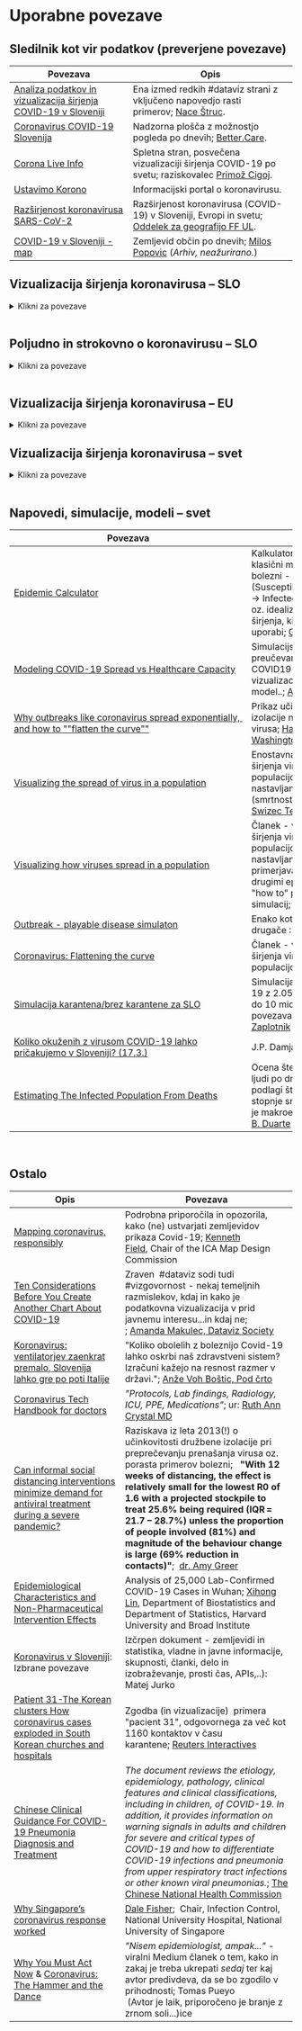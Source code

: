 # Uporabne povezave

## Sledilnik kot vir podatkov (preverjene povezave)

| Povezava                                                                                               | Opis                                                                                                |
| ------------------------------------------------------------------------------------------------------ | --------------------------------------------------------------------------------------------------- |
| [Analiza podatkov in vizualizacija širjenja COVID-19 v Sloveniji](https://covid19.alpaka.si/)          | Ena izmed redkih #dataviz strani z vključeno napovedjo rasti primerov; [Nace Štruc](http://nace.si). |
| [Coronavirus COVID-19 Slovenija](https://bit.ly/cov19-slo-report)                                      | Nadzorna plošča z možnostjo pogleda po dnevih; [Better.Care](https://www.better.care/).              |                            |
| [Corona Live Info](https://www.coronalive.info/) | Spletna stran, posvečena vizualizaciji širjenja COVID-19 po svetu; raziskovalec [Primož Cigoj](https://www.secure.si/). |
| [Ustavimo Korono](https://ustavimokorono.si/)                                                          | Informacijski portal o koronavirusu.                                                                 |
| [Razširjenost koronavirusa SARS-CoV-2](https://uni-lj.maps.arcgis.com/apps/opsdashboard/index.html#/18b95bedbc2440bc9fc1067224eb6d25)| Razširjenost koronavirusa (COVID-19) v Sloveniji, Evropi in svetu; [Oddelek za geografijo FF UL](http://geo.ff.uni-lj.si/).         |
| [COVID-19 v Sloveniji - map](http://milosp.info/maps/interactive/covid19svn/covid19svn.html) | Zemljevid občin po dnevih;  [Milos Popovic](http://milosp.info/) (*Arhiv, neažurirano.*)      |


## Vizualizacija širjenja koronavirusa – SLO

<details>
  <summary>Klikni za povezave</summary>

| Povezava                                                                                                                                                        | Opis                                                                                                                                                                                                                                                                           |
| --------------------------------------------------------------------------------------------------------------------------------------------------------------- | ------------------------------------------------------------------------------------------------------------------------------------------------------------------------------------------------------------------------------------------------------------------------------ |
| [Prisotnost koronavirusa (COVID-19) v Sloveniji in ukrepi](https://mediastream.si/korona.php)                                                                   | Enostavna nadzorna plošča za SLO; [Mediastream](https://mediastream.si/)                                                                                                                                                                                                       |
| [Prisotnost koronavirusa (COVID-19) v Sloveniji in ukrepi](https://gdiljubljana.maps.arcgis.com/apps/opsdashboard/index.html#/1cf4f90e05984ae5a365f4838f746138) | Zemljevid okužb & nadzorna plošča za SLO; Alenka Jelen. (*Arhiv, neažurirano.*)                                                                                                                                                                                                                     |

</details>

<br>

## Poljudno in strokovno o koronavirusu – SLO

<details>
  <summary>Klikni za povezave</summary>

| Povezava                                                                                                                                                        | Opis                                                                                                                                                                                                                                                                           |
| --------------------------------------------------------------------------------------------------------------------------------------------------------------- | ------------------------------------------------------------------------------------------------------------------------------------------------------------------------------------------------------------------------------------------------------------------------------ |                                                                    
| [Zbirka odprtodostopnih virov o virusu covid-2-19](http://koronavirus.ctk.uni-lj.si/brezplacni-viri/)                            | Brezplačni e-viri v času epidemije; vzdržuje Centralna tehniška knjižnica Univerze v Ljubljani. |
| [Vpogled v znanje o koronavirusu za slovensko javnost](ijs.si/ijsw/Korona)                            | Strokovni članek: Dušan Turk, Boris Turk, Odsek za biokemijo in molekularno in strukturno biologijo; Boris Rogelj, Janko Kos, Odsek za biotehnologijo; Igor Križaj, Odsek za molekularne in biomedicinske znanosti |
| [Udomačena statistika (do 14.3.).](https://udomacenastatistika.wordpress.com/2020/03/13/rast-koronavirusa-v-sloveniji-do-12-3-2020/)                            | Dobra poljudnoznanstvena razlaga o statističnem razumevanju podatkov o covid-19. *Žal zgolj do 14. 3. 2020* ([zaradi spremembe metodologije NIJZ](https://www.gov.si/novice/2020-03-14-spremenjeno-diagnosticiranje-za-realnejse-nacrtovanje-ukrepov-za-obvladovanje-epidemije/)). |
| [Usodna zmota: koronavirus ni gripa](https://www.delo.si/mnenja/gostujoce-pero/usodna-zmota-koronavirus-ni-gripa-289312.html)                            | Dr. Matjaž Zwitter, upokojeni onkolog, o širjenju virusa sars-cov-2. *Delo, 4. 4. 2020*  |
| [Morali se bomo naučiti živeti z virusom](https://www.rtvslo.si/zdravje/novi-koronavirus/ihan-morali-se-bomo-nauciti-ziveti-z-virusom/519536)                            | Intervju z imunologom in mikrobiologom dr. Alojzom Ihanom. *RTV SLO, 4. 4. 2020* ([zaradi spremembe metodologije NIJZ](https://www.gov.si/novice/2020-03-14-spremenjeno-diagnosticiranje-za-realnejse-nacrtovanje-ukrepov-za-obvladovanje-epidemije/)). |
| [Dober model mora združiti strokovnjake različnih strok](https://www.rtvslo.si/kolumne/dober-model-mora-zdruziti-strokovnjake-razlicnih-strok/519826)                            | Kolumna fizika Ivana Kukuljana. *RTV SLO, 8. 4. 2020* |
| [Raje vidim, da se na nas jezijo zaradi domnevnega pretiravanja, kot da bi bilo obratno](https://www.rtvslo.si/kolumne/dober-model-mora-zdruziti-strokovnjake-razlicnih-strok/519826)                            | Intervju z infektologinjo dr. Bojano Beović.  *Mladina, 10. 4. 2020* |
| [Projekcija/primerjava rasti oz. št. primerov za SLO](https://www.facebook.com/andraz.stalec/posts/10157326285444205)                                           | [Andraž Štalec](https://www.red-orbit.si/blog/author/andrazstalec) (*Arhiv, neažurirano.*)                                                                                                                                                                                                                     |

</details>

<br>

## Vizualizacija širjenja koronavirusa – EU

<details>
  <summary>Klikni za povezave</summary>

| Povezava                                                                                                                                                        | Opis                                                                                                                                                                                                                                                                           |
| --------------------------------------------------------------------------------------------------------------------------------------------------------------- | ------------------------------------------------------------------------------------------------------------------------------------------------------------------------------------------------------------------------------------------------------------------------------ |                                                                    
| [ECDC - European Centre for Disease Prevention and Control dataset](https://data.europa.eu/euodp/en/data/dataset/covid-19-coronavirus-data#__sid=js11)                                                                                        | Zbirka podatkov vsebuje najnovejše javne podatke o COVID-19 v EU, UK in po svetu, vključno z dnevno posodobitvijo razmer, epidemiološko krivuljo in globalno geografsko porazdelitvijo; [EU Open Data ](https://data.europa.eu/)                                                                            |
| [Italija, COVID-19 integrated surveillance: key national data](https://www.epicentro.iss.it/en/coronavirus/sars-cov-2-integrated-surveillance-data)                                                                                        | The Istituto Superiore di Sanità (ISS), integrating the microbiological and epidemiological data provided by all Regions and Autonomous Provinces (APs) and by the ISS SARS-CoV-2 national reference laboratory.  |
| [Coronavirus in Italia, i dati e la mappa](https://lab24.ilsole24ore.com/coronavirus/)                                                                                                                                                        | Podatki za Italijo: primere delijo na intenzivno nego, (terapia intensiva), bolnišnično nego (ricoverati), ter domačo nego v izolaciji (isolamento domiciliare); [Lab24](https://lab24.ilsole24ore.com/home/)                                                                                               |
| [COVID-19 Austria](https://docs.google.com/spreadsheets/d/1f8cgShmTVmldRcNKvqWW55iLZsgmodlzU_Z8VqL7BWk/edit?ts=5e71e266#gid=0)                                                                                                                | Google razpredelnica s številom in statistikami primerov COVID-19 v Avstriji;  [Walter Rafelsberger](https://twitter.com/walterra)                                                                                                                                                                          |
| [Amtliches Dashboard COVID19 - öffentlich zugängliche Informationen](https://info.gesundheitsministerium.at/)                                                                                                                                 | Uradna nadzorna plošča za Avstrijo; Bundesministerium für Soziales, Gesundheit, Pflege und Konsumentenschutz                                                                                                                                                                                              |
| [COVID-19 in Iceland – Statistics](https://www.covid.is/data)                                                                                                                                                                                 | Podatkovno in infografično vzorno urejena spletna stran za Islandijo; [The Directorate of Health and The Department of Civil Protection and Emergency Management](https://www.covid.is/english)                                                                                                             |                                                                                                                          
| [COVID-19 Cases in Germany by state](https://observablehq.com/@jheer/covid-19-cases-in-germany)                                                                                                                                               | Podatki o okužbah v primerjavi z eksponentnim modelom - stran ni več dostopna; [Jeffrey Heer](https://github.com/jheer)    
</details>

## Vizualizacija širjenja koronavirusa – svet

<details>
  <summary>Klikni za povezave</summary>

| Povezava                                                                                                                                                        | Opis                                                                                                                                                                                                                                                                           |
| --------------------------------------------------------------------------------------------------------------------------------------------------------------- | ------------------------------------------------------------------------------------------------------------------------------------------------------------------------------------------------------------------------------------------------------------------------------ |                                                                    
| [WHO COVID-19 World Situation Dashboard](https://covid19.who.int/)                                                                                                                           | Stanje razširjenosti COVID-19 v svetu v obliki nadzorne plošče; [World Health Organisation](https://extranet.who.int/publicemergency).   
| [Event Horizon --- COVID-19 – Forecasts by country](http://rocs.hu-berlin.de/corona/docs/forecast/results_by_country/)                                                                                                                        | 6-dnevne napovedi števila primerov COVID-19 po državah na podlagi epidemiološkega modela, ki vključuje učinek sprememb vedenja zaradi vladnih ukrepov in omejevanja socialnih stikov; [Project Group Computational Epidemiology @ Robert Koch-Institute, Berlin](http://rocs.hu-berlin.de/corona/).                  |
| [Coronavirus Disease (COVID-19) – Statistics and Research - Our World in Data (Oxford)](https://ourworldindata.org/coronavirus)                                                                                                               | _"Research and data to make progress against the world’s largest problems."_; [Max Roser](https://twitter.com/MaxCRoser?ref_src=twsrc%5Egoogle%7Ctwcamp%5Eserp%7Ctwgr%5Eauthor) je eden vodilnih ekonomistov in #dataviz oblikovalcev;  Max Roser, Hannah Ritchie and Esteban Ortiz-Ospina                  |
| [CoVID 19 Worldwide Growth Rates (by Mark Handley, UCL)](http://nrg.cs.ucl.ac.uk/mjh/covid19/)                                                                                                                                                | Stopnje rasti širjenja COVID-19 po državah sveta, primerjalni grafi; [Mark Handley, UCL](http://www0.cs.ucl.ac.uk/staff/m.handley/)                                                                                                                                                                         |
| [Covid-19 World Tracking Dashboard](https://coronavirus.jhu.edu/map.html)                                                                                                                                                                     | Spremljanje širjenja COVID-19 v resničnem času na interaktivni nadzorni plošči. Podatki so na voljo za prenos + modeliranje širjenje virusa; dober vir je [tudi njihov blog](https://coronavirus.jhu.edu/); [Center for Systems Science and Engineering/ John Hopkins University](https://systems.jhu.edu/) |
| [Worldometer COVID-19 CORONAVIRUS PANDEMIC](https://www.worldometers.info/coronavirus)                                                                                                                                                        | Fakti bruti v različnih oblikah in za države sveta Case Graphs - Death Graphs - Countries - Death Rate - Incubation - Age - Symptoms); [Worldometer](https://www.worldometers.info/about/)                                                                                                                  |
| [COVID-19 Application - Day Zero](https://behroozh.shinyapps.io/COVID19/)                                                                                                                                                                     | Stran omogoča (tudi) primerjavo krivulj rasti glede na "dan nič" oz. prvo odkrito okužbo. Predstavljeno je tudi število primerov (poročanih, umrlih, okrevanih) v dejanskem stanju in na prebivalca. Države lahko dodate ali odstranite in jih primerjate;  [Behrooz Hassani M.](linkedin.com/in/behroozh/) |
| [NCOV 2019 Tracker ](https://ncov2019.live/)                                                                                                                                                                                                  | Nadzorna plošča Covid-19; avtor je 17-letni srednješolec; [Avi Schiffmann](https://www.democracynow.org/2020/3/17/avi_schiffmann_coronavirus_tracker)                                                                                                                                                       |
| [Welt.de: Alle Karten, Zahlen und Fakten zur Corona-Ausbreitung](https://www.welt.de/vermischtes/article206504969/Coronavirus-8600-Faelle-in-Deutschland-Alle-Karten-zur-Ausbreitung.html?wtrid=socialmedia.socialflow....socialflow_twitter) | Razširjenost COVID-19 s fokusom na Nemčiji; [WELT](https://www.welt.de/)                                                                                       |
| [OECD AI Coronavirus watch](http://coronaviruswatch.ircai.org/?country=SVN&dashboard=evolution)                                                                                                                                               | Nadzorna plošča; OECD AI Policy Observatory (katerega član je tudi [Inštitut Jožef Štefan](https://ailab.ijs.si/https://ailab.ijs.si/))                                                                                                                                         |
| [An interactive map of self-reported COVID-19 cases](https://www.covid-report.com/)                                                                                                                                                           | Zanimiv poskus mapiranja mikrolokacij okuženih/okužb, odprta koda; [Una Larisa Pecovnik, Jan Likar, Gabrijel Persin](https://github.com/JanLikar/covid)                                                                                                                                                     |
| [The COVID Tracking Project USA](https://covidtracking.com)                                                                                                                                                                                   | Informacije iz 50 ameriških zveznih držav, okrožja Columbia in 5 drugih ameriških ozemelj; število testov, + in - rezultati za vsako državo ali okrožje; [Covid Tracking Team](https://covidtracking.com/about-team/)                                                                                       |
| [FT: Coronavirus tracked: the latest figures as the pandemic spreads](https://www.ft.com/content/a26fbf7e-48f8-11ea-aeb3-955839e06441)                                                                                                        | Smrtnost COVID-19 po državah in ekonomske posledice; članek je plačljiv :-/; [Financial Times](https://www.ft.com/)                                                                                                                                                                                         |
| [Podatki za Italijo](https://github.com/pcm-dpc/COVID-19) (GitHub)                                                                                                                                                                            | Umberto Rosini, Italian Civil Protection Department                                                                                                                                                                                                                                                         |
| [Network Graph Visualisation of C19 Outbreak-Singapore](https://co.vid19.sg/cases)                                                                                                                                                            | Skoraj popolna sledljivost vseh primerov okužbe v Singapurju v obliki mrežne vizualizacije; [ZP/ UCA](https://twitter.com/zp_uca)                                                                                                                                                                           |
| [COVID-19 Virus Outbreak in Singapore](https://co.vid19.sg/))                                                                                                                                                                                 | Nadzorna plošča in statistike za Singapur; [ZP/ UCA](https://twitter.com/zp_uca)                                                                                                                                                                                                                            |
</details>


<br>

## Napovedi, simulacije, modeli – svet

| Povezava                                                                                                                                                                           | Opis                                                                                                                                                                                                                           |
| ---------------------------------------------------------------------------------------------------------------------------------------------------------------------------------- | ------------------------------------------------------------------------------------------------------------------------------------------------------------------------------------------------------------------------------ |
| [Epidemic Calculator](https://gabgoh.github.io/COVID/index.html)                                                                                                                   | Kalkulator uporablja klasični model nalezljivih bolezni - SEIR (Susceptible → Exposed → Infected → Removed), oz. idealiziran model širjenja, ki je trenutno v uporabi; [Gabriel Goh](https://alhill.shinyapps.io/COVID19seir/) |
| [Modeling COVID-19 Spread vs Healthcare Capacity](https://gabgoh.github.io/COVID/index.html)                                                                                       | Simulacijsko orodje za preučevanje dinamike COVID19 in ustvarjanje vizualizacij;  SEIR model..; [Alison Lynn Hill](https://twitter.com/alison_l_hill)                                                                          |
| [Why outbreaks like coronavirus spread exponentially,  and how to ""flatten the curve""](https://www.washingtonpost.com/graphics/2020/world/corona-simulator/)                     | Prikaz učinkov družbene izolacije na širjenje virusa; [Harry Stevens, Washington Post](https://www.washingtonpost.com/people/harry-stevens/)                                                                                   |
| [Visualizing the spread of virus in a population](https://corona-simulation.now.sh/)                                                                                               | Enostavna vizualizacija širjenja virusa med populacijo z možnostjo nastavljanja faktorjev (smrtnost, viralnost,..); [Swizec Teller](https://swizec.com/)                                                                       |
| [Visualizing how viruses spread in a population](https://reactfordataviz.com/articles/corona-simulation/)                                                                          | Članek - vizualizacija širjenja virusa med populacijo z možnostjo nastavljanja faktorjev + primerjava z nekaterimi drugimi epidemijami + "how to" programiranja simulacij; [Swizec Teller](https://swizec.com/)-               |
| [Outbreak - playable disease simulaton](https://meltingasphalt.com/interactive/outbreak/)                                                                                          | Enako kot Swizec, ampak drugače :-) [Kevin Simler](https://meltingasphalt.com/about/)                                                                                                                                          |
| [Coronavirus: Flattening the curve](https://covid19.us.to/#!)                                                                                                                      | Članek - vizualizacija širjenja virusa med populacijo;  [Uroš Knupleš](https://github.com/uroskn)                                                                                                                              |
| [Simulacija karantena/brez karantene za SLO](https://twitter.com/ZaplotnikZiga/status/1239848814879612928)                                                                         | Simulacija širitve COVID 19 z 2.05 mio vozlišči in do 10 mio povezavami [Žiga Zaplotnik](https://twitter.com/ZaplotnikZiga)                                                                                                    |
| [Koliko okuženih z virusom COVID-19 lahko pričakujemo v Sloveniji? (17.3.)](https://damijan.org/2020/03/13/live-koliko-okuzenih-z-virusom-covid-19-lahko-pricakujemo-v-sloveniji/) | J.P. Damjan model                                                                                                                                                                                                              |
| [Estimating The Infected Population From Deaths](https://covid19dashboards.com/covid-infected/)                                                                                    | Ocena števila okuženih ljudi po državah na podlagi števila smrti in stopnje smrtnosti, avtor je makroekonomist; [Joao B. Duarte](http://jbduarte.com/)                                                                         |

<br>

## Ostalo

| Opis                                                                                                                                                                                                                                     | Povezava                                                                                                                                                                                                                                                                                                                                                                                                                                                                                                            |
| ---------------------------------------------------------------------------------------------------------------------------------------------------------------------------------------------------------------------------------------- | ------------------------------------------------------------------------------------------------------------------------------------------------------------------------------------------------------------------------------------------------------------------------------------------------------------------------------------------------------------------------------------------------------------------------------------------------------------------------------------------------------------------- |
| [Mapping coronavirus, responsibly](https://www.esri.com/arcgis-blog/products/product/mapping/mapping-coronavirus-responsibly/)                                                                                                           | Podrobna priporočila in opozorila, kako (ne) ustvarjati zemljevidov prikaza Covid-19; [Kenneth Field](https://www.esri.com/arcgis-blog/author/kenfield/), Chair of the ICA Map Design Commission                                                                                                                                                                                                                                                                                                                    |
| [Ten Considerations Before You Create Another Chart About COVID-19](https://medium.com/nightingale/ten-considerations-before-you-create-another-chart-about-covid-19-27d3bd691be8)                                                       | Zraven  #dataviz sodi tudi #vizgovornost - nekaj temeljnih razmislekov, kdaj in kako je podatkovna vizualizacija v prid javnemu interesu...in kdaj ne; ; [Amanda Makulec, Dataviz Society](http://www.amandamakulec.com/)                                                                                                                                                                                                                                                                                           |
| [Koronavirus: ventilatorjev zaenkrat premalo, Slovenija lahko gre po poti Italije](https://podcrto.si/koronavirus-ventilatorjev-zaenkrat-premalo-slovenija-lahko-gre-po-poti-italije/)                                                   | "Koliko obolelih z boleznijo Covid-19 lahko oskrbi naš zdravstveni sistem? Izračuni kažejo na resnost razmer v državi."; [Anže Voh Boštic, Pod črto](https://podcrto.si/author/anze/)                                                                                                                                                                                                                                                                                                                               |
| [Coronavirus Tech Handbook for doctors](https://docs.google.com/document/d/111k1L5D9TZNShV5Gr2AJ7grfuXmEx_dYXAZcNwEebQI/edit#heading=h.abb7jnjb11f1)                                                                                     | _"Protocols, Lab findings, Radiology, ICU, PPE, Medications"_; ur: [Ruth Ann Crystal MD](https://twitter.com/CatchTheBaby)                                                                                                                                                                                                                                                                                                                                                                                          |
| [Can informal social distancing interventions minimize demand for antiviral treatment during a severe pandemic?](https://bmcpublichealth.biomedcentral.com/articles/10.1186/1471-2458-13-669)                                            | Raziskava iz leta 2013(!) o učinkovitosti družbene izolacije pri preprečevanju prenašanja virusa oz. porasta primerov bolezni;   **"With 12 weeks of distancing, the effect is relatively small for the lowest R0 of 1.6 with a projected stockpile to treat 25.6% being required (IQR = 21.7 – 28.7%) unless the proportion of people involved (81%) and magnitude of the behaviour change is large (69% reduction in contacts)"**;  [dr. Amy Greer](http://www.mathepilab.org/dr-amy-greer)                       |
| [Epidemiological Characteristics and Non-Pharmaceutical Intervention Effects](https://drive.google.com/file/d/14tGJF9tdv4osPhY1-fswLcSlWZJ9zx45/view?fbclid=IwAR2OB3WGkqeZ17Ugon6tD5OweGUbJMd3W4TPH5Tsi1-XHziOF6xGCrcS_ro)               | Analysis of 25,000 Lab-Confirmed COVID-19 Cases in Wuhan; [Xihong Lin](https://en.wikipedia.org/wiki/Xihong_Lin), Department of Biostatistics and Department of Statistics, Harvard University and Broad Institute                                                                                                                                                                                                                                                                                                  |
| [Koronavirus v Sloveniji](https://docs.google.com/document/d/1p3eYS1nExgkZFdPuspOOO5e77N_xJ94wuxyM-lyiDwU/edit?ts=5e6d62c2#): Izbrane povezave                                                                                           | Izčrpen dokument - zemljevidi in statistika, vladne in javne informacije, skupnosti, članki, delo in izobraževanje, prosti čas, APIs,..): Matej Jurko                                                                                                                                                                                                                                                                                                                                                               |
| [Patient 31-The Korean clusters How coronavirus cases exploded in South Korean churches and hospitals](https://graphics.reuters.com/CHINA-HEALTH-SOUTHKOREA-CLUSTERS/0100B5G33SB/index.html)                                             | Zgodba (in vizualizacije)  primera "pacient 31", odgovornega za več kot 1160 kontaktov v času karantene; [Reuters Interactives](https://graphics.reuters.com/)                                                                                                                                                                                                                                                                                                                                                      |
| [Chinese Clinical Guidance For COVID-19 Pneumonia Diagnosis and Treatment](https://www.acc.org/latest-in-cardiology/articles/2020/03/17/11/22/chinese-clinical-guidance-for-covid-19-pneumonia-diagnosis-and-treatment)                  | _The document reviews the etiology, epidemiology, pathology, clinical features and clinical classifications, including in children, of COVID-19. In addition, it provides information on warning signals in adults and children for severe and critical types of COVID-19 and how to differentiate COVID-19 infections and pneumonia from upper respiratory tract infections or other known viral pneumonias._; [The Chinese National Health Commission](http://kjfy.meetingchina.org/msite/news/show/cn/3337.html) |
| [Why Singapore’s coronavirus response worked](https://theconversation.com/why-singapores-coronavirus-response-worked-and-what-we-can-all-learn-134024)                                                                                   | [Dale Fisher](https://theconversation.com/profiles/dale-fisher-999534);  Chair, Infection Control, National University Hospital, National University of Singapore                                                                                                                                                                                                                                                                                                                                                   |
| [Why You Must Act Now](https://medium.com/@tomaspueyo/coronavirus-act-today-or-people-will-die-f4d3d9cd99ca) & [Coronavirus: The Hammer and the Dance](https://medium.com/@tomaspueyo/coronavirus-the-hammer-and-the-dance-be9337092b56) | _"Nisem epidemiologist, ampak..."_ - viralni Medium članek o tem, kako in zakaj je treba ukrepati *sedaj* ter kaj avtor predivdeva, da se bo zgodilo v prihodnosti; Tomas Pueyo<br/> (Avtor je laik, priporočeno je branje z zrnom soli...)ice                                                                                                                                                                                                                                                                      |
